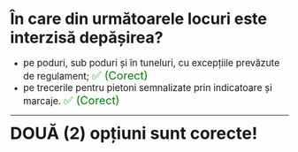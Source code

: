 # În care din următoarele locuri este interzisă depășirea?

- <span style="font-size: larger;">pe poduri, sub poduri și în tuneluri, cu excepțiile prevăzute de regulament; <span style="color: green; font-size: larger;">✅ (Corect)</span></span>
- <span style="font-size: larger;">pe trecerile pentru pietoni semnalizate prin indicatoare și marcaje. <span style="color: green; font-size: larger;">✅ (Corect)</span></span>

---

<span style="font-size: 30px; font-weight: bold;">**DOUĂ (2) opțiuni sunt corecte!**</span>